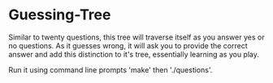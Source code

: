 # Guessing-Tree
Similar to twenty questions, this tree will traverse itself as you answer yes or no questions.  As it guesses wrong, it will ask you to provide the correct answer and add this distinction to it's tree, essentially learning as you play. 

Run it using command line prompts 'make' then './questions'.

